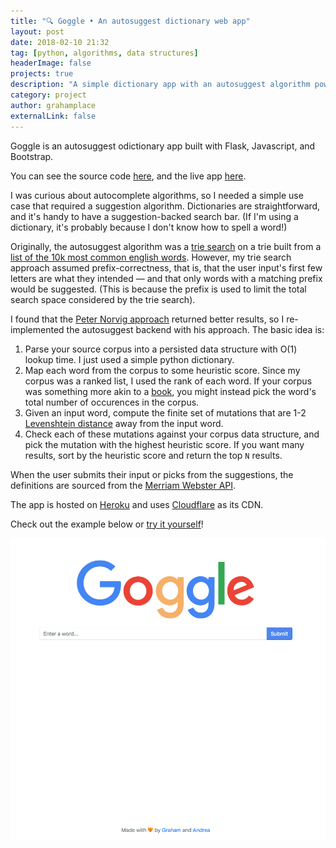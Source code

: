 ```yaml
---
title: "🔍 Goggle • An autosuggest dictionary web app"
layout: post
date: 2018-02-10 21:32
tag: [python, algorithms, data structures]
headerImage: false
projects: true
description: "A simple dictionary app with an autosuggest algorithm powering the search bar."
category: project
author: grahamplace
externalLink: false
---
```

Goggle is an autosuggest odictionary app built with Flask, Javascript, and Bootstrap.

You can see the source code [here](https://github.com/grahamplace/spelcheck), and the live app [here](https://goggle.graham.place/).

I was curious about autocomplete algorithms, so I needed a simple use case that required a suggestion algorithm.
Dictionaries are straightforward, and it's handy to have a suggestion-backed search bar. (If I'm using a dictionary, it's probably because I don't know how to spell a word!)

Originally, the autosuggest algorithm was a [trie search](https://en.wikipedia.org/wiki/Trie) on a trie built from a [list of the 10k most common english words](https://github.com/first20hours/google-10000-english). However, my trie search approach assumed prefix-correctness, that is, that the user input's first few letters are what they intended — and that only words with a matching prefix would be suggested. (This is because the prefix is used to limit the total search space considered by the trie search).

I found that the [Peter Norvig approach](https://norvig.com/spell-correct.html) returned better results, so I re-implemented the autosuggest backend with his approach. The basic idea is:
1. Parse your source corpus into a persisted data structure with O(1) lookup time. I just used a simple python dictionary.
2. Map each word from the corpus to some heuristic score. Since my corpus was a ranked list, I used the rank of each word. If your corpus was something more akin to a [book](https://norvig.com/big.txt), you might instead pick the word's total number of occurences in the corpus.
3. Given an input word, compute the finite set of mutations that are 1-2 [Levenshtein distance](https://en.wikipedia.org/wiki/Levenshtein_distance) away from the input word.
3. Check each of these mutations against your corpus data structure, and pick the mutation with the highest heuristic score. If you want many results, sort by the heuristic score and return the top `N` results.

When the user submits their input or picks from the suggestions, the definitions are sourced from the [Merriam Webster API](https://dictionaryapi.com/).

The app is hosted on [Heroku](https://heroku.com) and uses [Cloudflare](https://www.cloudflare.com/cdn/) as its CDN.

Check out the example below or [try it yourself](https://goggle.graham.place/)!

![goggle demo gif](/assets/gifs/goggle.gif)
